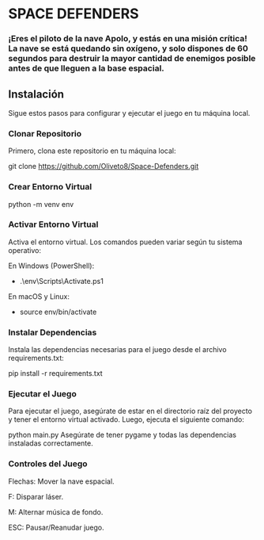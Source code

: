 # SPACE DEFENDERS

### ¡Eres el piloto de la nave Apolo, y estás en una misión crítica! La nave se está quedando sin oxígeno, y solo dispones de 60 segundos para destruir la mayor cantidad de enemigos posible antes de que lleguen a la base espacial.

## Instalación
Sigue estos pasos para configurar y ejecutar el juego en tu máquina local.

### Clonar Repositorio
Primero, clona este repositorio en tu máquina local:

git clone https://github.com/Oliveto8/Space-Defenders.git

### Crear Entorno Virtual

python -m venv env

### Activar Entorno Virtual
Activa el entorno virtual. Los comandos pueden variar según tu sistema operativo:

En Windows (PowerShell):

  - .\env\Scripts\Activate.ps1

En macOS y Linux:

 - source env/bin/activate

### Instalar Dependencias

Instala las dependencias necesarias para el juego desde el archivo requirements.txt:

pip install -r requirements.txt

### Ejecutar el Juego

Para ejecutar el juego, asegúrate de estar en el directorio raíz del proyecto y tener el entorno virtual activado. Luego, ejecuta el siguiente comando:

python main.py
Asegúrate de tener pygame y todas las dependencias instaladas correctamente.

### Controles del Juego

Flechas: Mover la nave espacial.

F: Disparar láser.

M: Alternar música de fondo.

ESC: Pausar/Reanudar juego.

